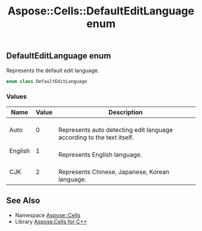 ﻿---
title: Aspose::Cells::DefaultEditLanguage enum
linktitle: DefaultEditLanguage
second_title: Aspose.Cells for C++ API Reference
description: 'Aspose::Cells::DefaultEditLanguage enum. Represents the default edit language in C++.'
type: docs
weight: 19600
url: /cpp/aspose.cells/defaulteditlanguage/
---
## DefaultEditLanguage enum


Represents the default edit language.

```cpp
enum class DefaultEditLanguage
```

### Values

| Name | Value | Description |
| --- | --- | --- |
| Auto | 0 | <br>Represents auto detecting edit language according to the text itself. |
| English | 1 | <br>Represents English language. |
| CJK | 2 | <br>Represents Chinese, Japanese, Korean language. |

## See Also

* Namespace [Aspose::Cells](../)
* Library [Aspose.Cells for C++](../../)
